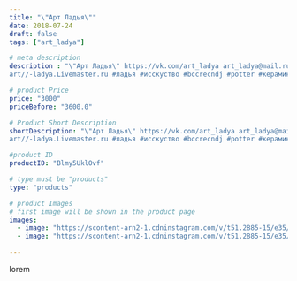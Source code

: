 ```yaml
---
title: "\"Арт Ладья\""
date: 2018-07-24
draft: false
tags: ["art_ladya"]

# meta description
description : "\"Арт Ладья\" https://vk.com/art_ladya art_ladya@mail.ru 
art//-ladya.Livemaster.ru #ладья #исскуство #bccrecndj #potter #керамикадляинтерьера #керамикаручнаяра"

# product Price
price: "3000"
priceBefore: "3600.0"

# Product Short Description
shortDescription: "\"Арт Ладья\" https://vk.com/art_ladya art_ladya@mail.ru 
art//-ladya.Livemaster.ru #ладья #исскуство #bccrecndj #potter #керамикадляинтерьера #керамикаручнаяработа #гончарнаямастерская #керамиканазаказ #handmade #vikings #керамика #гончарнаяпосуда #эксклюзивнаякерамика #dishes #decor #ceramicar #nntoday #claygoods #drakar #earthenware #ceramic #design #amulet #magic #викинг #ceramicart #магия #clay #авторскаякерамика"

#product ID
productID: "Blmy5UklOvf"

# type must be "products"
type: "products"

# product Images
# first image will be shown in the product page
images:
  - image: "https://scontent-arn2-1.cdninstagram.com/v/t51.2885-15/e35/39934389_681417755570619_940481792102629376_n.jpg?se=7&tp=1&_nc_ht=scontent-arn2-1.cdninstagram.com&_nc_cat=103&_nc_ohc=0nnHkw-iWYMAX9I9Atr&oh=2f6172a0e9aa9b2a8eb62fc81158de61&oe=606CE9B1&ig_cache_key=MTgzMDM3Mjg3NTQ1NjI0MzQ3Nw%3D%3D.2"
  - image: "https://scontent-arn2-1.cdninstagram.com/v/t51.2885-15/e35/40072611_244051442961439_4102296360181563392_n.jpg?se=7&tp=1&_nc_ht=scontent-arn2-1.cdninstagram.com&_nc_cat=107&_nc_ohc=4NozvHRycYgAX9an9JP&oh=6f2292daae6d7d1287364afb33340772&oe=606D2FEC&ig_cache_key=MTgzMDM3Mjg4NzEwODE3NTcxMA%3D%3D.2"

---
```

lorem
